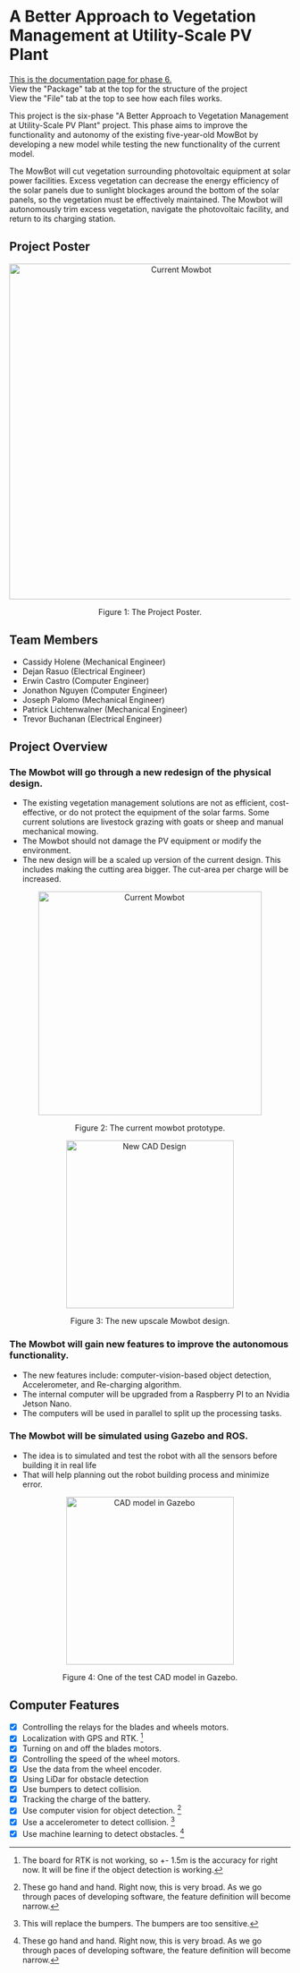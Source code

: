 # **A Better Approach to Vegetation Management at Utility-Scale PV Plant**

[This is the documentation page for phase 6.](https://nguyjd.github.io/Mowbot/)  
View the "Package" tab at the top for the structure of the project  
View the "File" tab at the top to see how each files works.  

This project is the six-phase "A Better Approach to Vegetation Management at Utility-Scale PV Plant" project. 
This phase aims to improve the functionality and autonomy of the existing five-year-old MowBot by developing a new model while testing the new functionality of the current model.

The MowBot will cut vegetation surrounding photovoltaic equipment at solar power facilities. 
Excess vegetation can decrease the energy efficiency of the solar panels due to sunlight blockages around the bottom of the solar panels, so the vegetation must be effectively maintained.
The Mowbot will autonomously trim excess vegetation, navigate the photovoltaic facility, and return to its charging station.

## Project Poster
<p align="center" style="margin-bottom: 0px">
  <img height="600" src="https://raw.githubusercontent.com/nguyjd/Mowbot/main/images/EPRI_MAIN6_SD2_Poster.png" alt="Current Mowbot" align="center">
</p>
<p align="center" >Figure 1: The Project Poster.</p>

## Team Members
- Cassidy Holene (Mechanical Engineer)
- Dejan Rasuo (Electrical Engineer)
- Erwin Castro (Computer Engineer)
- Jonathon Nguyen (Computer Engineer)
- Joseph Palomo (Mechanical Engineer)
- Patrick Lichtenwalner (Mechanical Engineer)
- Trevor Buchanan (Electrical Engineer)

## Project Overview
### The Mowbot will go through a new **redesign** of the physical design. 
- The existing vegetation management solutions are not as efficient, cost-effective, or do not protect the equipment of the solar farms. Some current solutions are livestock grazing with goats or sheep and manual mechanical mowing.
- The Mowbot should not damage the PV equipment or modify the environment.
- The new design will be a scaled up version of the current design. This includes making the cutting area bigger. The cut-area per charge will be increased.

<p align="center" style="margin-bottom: 0px">
  <img height="400" src="https://raw.githubusercontent.com/nguyjd/Mowbot/main/images/CurrentMowbot.jpg" alt="Current Mowbot" align="center">
</p>
<p align="center" >Figure 2: The current mowbot prototype.</p>

<p align="center" style="margin-bottom: 0px">
  <img height="300" src="https://raw.githubusercontent.com/nguyjd/Mowbot/main/images/newmowbotdesign.png" alt="New CAD Design" align="center">
</p>
<p align="center" >Figure 3: The new upscale Mowbot design.</p>

### The Mowbot will gain new features to improve the autonomous functionality.
- The new features include: computer-vision-based object detection, Accelerometer, and Re-charging algorithm.
- The internal computer will be upgraded from a Raspberry PI to an Nvidia Jetson Nano.
- The computers will be used in parallel to split up the processing tasks.

### The Mowbot will be simulated using Gazebo and ROS.
- The idea is to simulated and test the robot with all the sensors before building it in real life
- That will help planning out the robot building process and minimize error.

<p align="center" style="margin-bottom: 0px">
  <img height="300" src="https://raw.githubusercontent.com/nguyjd/Mowbot/main/images/modelGazebo.png" alt="CAD model in Gazebo" align="center">
</p>
<p align="center" >Figure 4: One of the test CAD model in Gazebo.</p>

## Computer Features
- [x] Controlling the relays for the blades and wheels motors.
- [x] Localization with GPS and RTK.  [^3]
- [x] Turning on and off the blades motors.
- [x] Controlling the speed of the wheel motors.
- [x] Use the data from the wheel encoder.
- [x] Using LiDar for obstacle detection
- [x] Use bumpers to detect collision.
- [x] Tracking the charge of the battery.
- [x] Use computer vision for object detection.  [^1]
- [x] Use a accelerometer to detect collision.  [^2]
- [x] Use machine learning to detect obstacles.  [^1]

[^1]: These go hand and hand. Right now, this is very broad. As we go through paces of developing software, the feature definition will become narrow. 
[^2]: This will replace the bumpers. The bumpers are too sensitive.
[^3]: The board for RTK is not working, so +- 1.5m is the accuracy for right now. It will be fine if the object detection is working.
